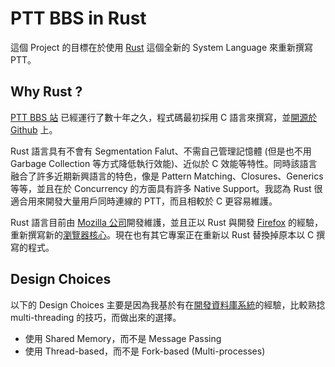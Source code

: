 # PTT BBS in Rust

這個 Project 的目標在於使用 [Rust][3] 這個全新的 System Language 來重新撰寫 PTT。

## Why Rust ?

[PTT BBS 站][1] 已經運行了數十年之久，程式碼最初採用 C 語言來撰寫，並[開源於 Github][2] 上。

Rust 語言具有不會有 Segmentation Falut、不需自己管理記憶體 (但是也不用 Garbage Collection 等方式降低執行效能)、近似於 C 效能等特性。同時該語言融合了許多近期新興語言的特色，像是 Pattern Matching、Closures、Generics 等等，並且在於 Concurrency 的方面具有許多 Native Support。我認為 Rust 很適合用來開發大量用戶同時連線的 PTT，而且相較於 C 更容易維護。

Rust 語言目前由 [Mozilla 公司][4]開發維護，並且正以 Rust 與開發 [Firefox][5] 的經驗，重新撰寫新的[瀏覽器核心][6]。現在也有其它專案正在重新以 Rust 替換掉原本以 C 撰寫的程式。

## Design Choices

以下的 Design Choices 主要是因為我基於有在[開發資料庫系統][7]的經驗，比較熟捻 multi-threading 的技巧，而做出來的選擇。

- 使用 Shared Memory，而不是 Message Passing
- 使用 Thread-based，而不是 Fork-based (Multi-processes)


[1]: https://www.ptt.cc/index.html
[2]: https://github.com/ptt/pttbbs
[3]: https://www.rust-lang.org/en-US/
[4]: http://mozilla.com.tw/
[5]: https://www.mozilla.org/zh-TW/firefox/new/
[6]: https://github.com/servo/servo
[7]: https://github.com/vanilladb/vanillacore
